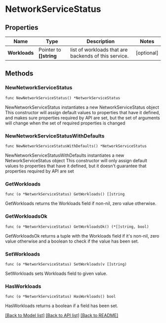 # NetworkServiceStatus

## Properties

Name | Type | Description | Notes
------------ | ------------- | ------------- | -------------
**Workloads** | Pointer to **[]string** | list of workloads that are backends of this service. | [optional] 

## Methods

### NewNetworkServiceStatus

`func NewNetworkServiceStatus() *NetworkServiceStatus`

NewNetworkServiceStatus instantiates a new NetworkServiceStatus object
This constructor will assign default values to properties that have it defined,
and makes sure properties required by API are set, but the set of arguments
will change when the set of required properties is changed

### NewNetworkServiceStatusWithDefaults

`func NewNetworkServiceStatusWithDefaults() *NetworkServiceStatus`

NewNetworkServiceStatusWithDefaults instantiates a new NetworkServiceStatus object
This constructor will only assign default values to properties that have it defined,
but it doesn't guarantee that properties required by API are set

### GetWorkloads

`func (o *NetworkServiceStatus) GetWorkloads() []string`

GetWorkloads returns the Workloads field if non-nil, zero value otherwise.

### GetWorkloadsOk

`func (o *NetworkServiceStatus) GetWorkloadsOk() (*[]string, bool)`

GetWorkloadsOk returns a tuple with the Workloads field if it's non-nil, zero value otherwise
and a boolean to check if the value has been set.

### SetWorkloads

`func (o *NetworkServiceStatus) SetWorkloads(v []string)`

SetWorkloads sets Workloads field to given value.

### HasWorkloads

`func (o *NetworkServiceStatus) HasWorkloads() bool`

HasWorkloads returns a boolean if a field has been set.


[[Back to Model list]](../README.md#documentation-for-models) [[Back to API list]](../README.md#documentation-for-api-endpoints) [[Back to README]](../README.md)


